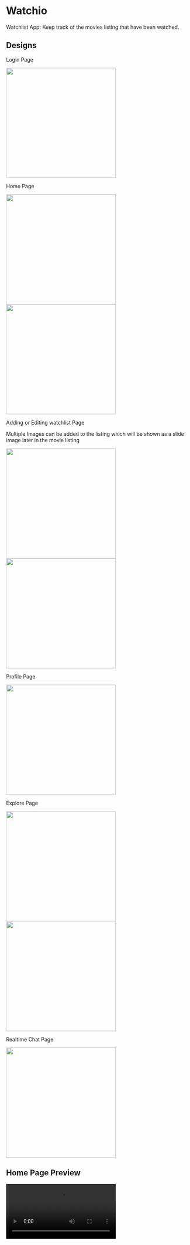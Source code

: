 # Watchio

Watchlist App: Keep track of the movies listing that have been watched.

## Designs

Login Page

<img src="assets/images/login.jpg" width = "300">

Home Page

<img src ="assets/images/home1.jpg" width = "300">
<img src ="assets/images/home2.jpg" width = "300">

Adding or Editing watchlist Page

Multiple Images can be added to the listing which will be shown as a slide image later in the movie listing

<img src ="assets/images/edit_add.jpg" width = "300">
<img src ="assets/images/inedit.jpg" width = "300">

Profile Page

<img src ="assets/images/profile.jpg" width = "300">

Explore Page

<img src ="assets/images/others.jpg" width = "300">
<img src ="assets/images/others2.jpg" width = "300">

Realtime Chat Page

<img src ="assets/images/chat.jpg" width = "300">

## Home Page Preview

<video src = "assets/videos/prev.mp4" width = "300"></video>
